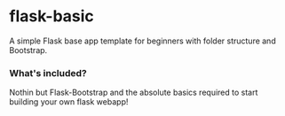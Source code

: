 # flask-basic
A simple Flask base app template for beginners with folder structure and Bootstrap.

### What's included?
Nothin but Flask-Bootstrap and the absolute basics required to start building your own flask webapp!
